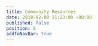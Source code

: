 ```yaml
---
title: Community Resources
date: 2018-02-08 11:23:00 -08:00
published: false
position: 5
addToNavBar: true
---
```



